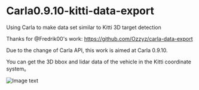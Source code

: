 # Carla0.9.10-kitti-data-export
Using Carla to make data set similar to Kitti 3D target detection 

Thanks for @Fredrik00's work: https://github.com/Ozzyz/carla-data-export

Due to the change of Carla API, this work is aimed at Carla 0.9.10. 

You can get the 3D bbox and lidar data of the vehicle in the Kitti coordinate system。

![Image text](https://raw.githubusercontent.com/mmmmaomao/Carla0.9.10-kitti-data-export/master/img-folder/image-20201207102237809.png)
